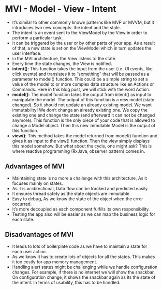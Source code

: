 # MVI - Model - View - Intent

- It’s similar to other commonly known patterns like MVP or MVVM, but it introduces two new concepts: the intent and the state.
- The intent is an event sent to the ViewModel by the View in order to perform a particular task.
- It can be triggered by the user or by other parts of your app. As a result of that, a new state is set on the ViewModel which in turn updates the user interface.
- In the MVI architecture, the View listens to the state.
- Every time the state changes, the View is notified.
- **intent():** This function takes the input from the user (i.e. UI events, like click events) and translates it to “something” that will be passed as a parameter to model() function. This could be a simple string to set a value of the model to or more complex data structure like an Actions or Commands. Here in this blog post, we will stick with the word Action.
- **model():** The model function takes the output from intent() as input to manipulate the model. The output of this function is a new model (state changed). So it should not update an already existing model. We want immutability! We don’t change an already existing one. We copy the existing one and change the state (and afterward it can not be changed anymore).
This function is the only piece of your code that is allowed to change a Model object. Then this new immutable Model is the output of this function.
- **view():** This method takes the model returned from model() function and gives it as input to the view() function. Then the view simply displays this model somehow.
But what about the cycle, one might ask? This is where reactive programming (RxJava, observer pattern) comes in.

## Advantages of MVI
- Maintaining state is no more a challenge with this architecture, As it focuses mainly on states.
- As it is unidirectional, Data flow can be tracked and predicted easily.
- It ensures thread safety as the state objects are immutable.
- Easy to debug, As we know the state of the object when the error occurred.
- It’s more decoupled as each component fulfills its own responsibility.
- Testing the app also will be easier as we can map the business logic for each state.
## Disadvantages of MVI
- It leads to lots of boilerplate code as we have to maintain a state for each user action.
- As we know it has to create lots of objects for all the states. This makes it too costly for app memory management.
- Handling alert states might be challenging while we handle configuration changes. For example, if there is no internet we will show the snackbar, On configuration change, it shows the snackbar again as its the state of the intent. In terms of usability, this has to be handled.

